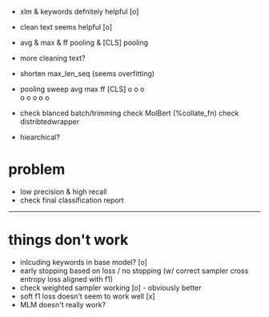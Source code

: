 - xlm & keywords defnitely helpful [o]
- clean text seems helpful [o]
- avg & max & ff pooling & [CLS] pooling
- more cleaning text?
- shorten max_len_seq (seems overfitting)

- pooling sweep
avg max ff [CLS]
             o
        o
 o   
 o   o  o
     o  o 

- check blanced batch/trimming
check MolBert (%collate_fn)
check distribtedwrapper

- hiearchical?

# problem
- low precision & high recall
- check final classification report
--------------------------------------------------------
# things don't work
- inlcuding keywords in base model? [o]
- early stopping based on loss / no stopping (w/ correct sampler cross entropy loss aligned with f1)
- check weighted sampler working [o] - obviously better
- soft f1 loss doesn't seem to work well [x]
- MLM doesn't really work?


